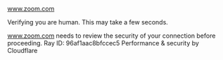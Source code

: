 www.zoom.com

Verifying you are human. This may take a few seconds.

www.zoom.com needs to review the security of your connection before proceeding.
Ray ID: 96af1aac8bfccec5
Performance & security by Cloudflare